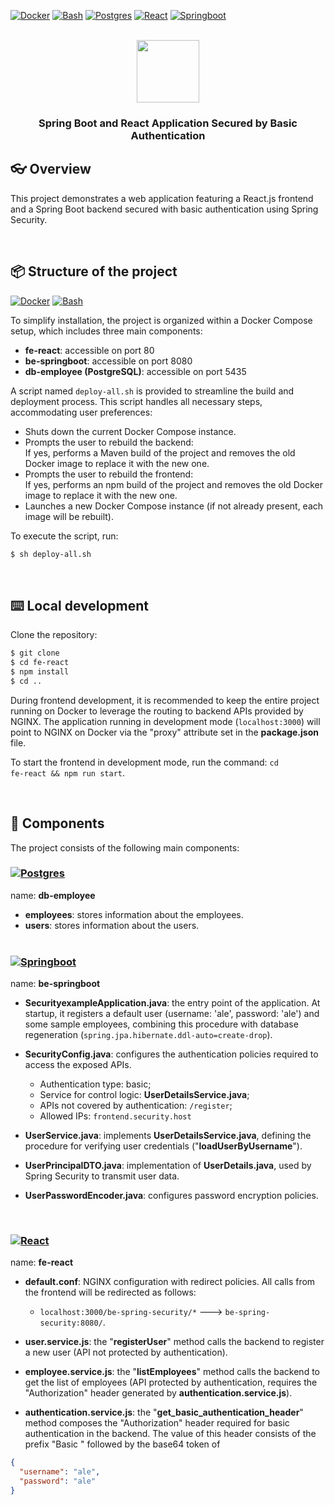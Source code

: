 <a name="readme-top"></a>

[![Docker][Docker.bdg]][Docker-url]
[![Bash][Bash.bdg]][Bash-url]
[![Postgres][Postgres.bdg]][Postgres-url]
[![React][React.js]][React-url]
[![Springboot][Springboot.bdg]][springboot-url]

<br>

<div width="100px" height="100px" align="center">
<image width="100px" height="100px" src="https://brandslogos.com/wp-content/uploads/images/large/react-logo-1.png"/>
</div>

<div align="center">
  <h3 align="center">Spring Boot and React Application Secured by Basic Authentication</h3>
</div>

## 👓 Overview
This project demonstrates a web application featuring a React.js frontend and a Spring Boot backend secured with basic authentication using Spring Security.

<br>

## 📦 Structure of the project
[![Docker][Docker.bdg]][Docker-url]
[![Bash][Bash.bdg]][Bash-url]

To simplify installation, the project is organized within a Docker Compose setup, which includes three main components:

- **fe-react**: accessible on port 80
- **be-springboot**: accessible on port 8080
- **db-employee (PostgreSQL)**: accessible on port 5435

A script named <code>deploy-all.sh</code> is provided to streamline the build and deployment process. This script handles all necessary steps, accommodating user preferences:
- Shuts down the current Docker Compose instance.
- Prompts the user to rebuild the backend:
   <br>If yes, performs a Maven build of the project and removes the old Docker image to replace it with the new one.
- Prompts the user to rebuild the frontend:
   <br>If yes, performs an npm build of the project and removes the old Docker image to replace it with the new one.
- Launches a new Docker Compose instance (if not already present, each image will be rebuilt).

To execute the script, run: 
```bash
$ sh deploy-all.sh
```

<br>

## ⌨️ Local development
Clone the repository:
```bash
$ git clone
$ cd fe-react
$ npm install
$ cd ..
```

During frontend development, it is recommended to keep the entire project running on Docker to leverage the routing to backend APIs provided by NGINX. The application running in development mode (<code>localhost:3000</code>) will point to NGINX on Docker via the "proxy" attribute set in the **package.json** file.

To start the frontend in development mode, run the command: <code>cd fe-react && npm run start</code>.

<br>

## 🧩 Components
The project consists of the following main components:
<br>

### [![Postgres][Postgres.bdg]][Postgres-url]

name: **db-employee**

- **employees**: stores information about the employees.
- **users**: stores information about the users.
<br><br>

### [![Springboot][Springboot.bdg]][springboot-url]

name: **be-springboot**

- **SecurityexampleApplication.java**: the entry point of the application. At startup, it registers a default user (username: 'ale', password: 'ale') and some sample employees, combining this procedure with database regeneration (<code>spring.jpa.hibernate.ddl-auto=create-drop</code>).

- **SecurityConfig.java**: configures the authentication policies required to access the exposed APIs.
  - Authentication type: basic;<br>
  - Service for control logic: **UserDetailsService.java**;<br>
  - APIs not covered by authentication: <code>/register</code>; <br>
  - Allowed IPs: <code>frontend.security.host</code>

- **UserService.java**: implements **UserDetailsService.java**, defining the procedure for verifying user credentials ("**loadUserByUsername**").

- **UserPrincipalDTO.java**: implementation of **UserDetails.java**, used by Spring Security to transmit user data.

- **UserPasswordEncoder.java**: configures password encryption policies.
<br>

### [![React][React.js]][React-url]

name: **fe-react**

- **default.conf**: NGINX configuration with redirect policies. All calls from the frontend will be redirected as follows:
   - <code>localhost:3000/be-spring-security/*</code> ---> <code>be-spring-security:8080/</code>. <br>  

- **user.service.js**: the "**registerUser**" method calls the backend to register a new user (API not protected by authentication).

- **employee.service.js**: the "**listEmployees**" method calls the backend to get the list of employees (API protected by authentication, requires the "Authorization" header generated by **authentication.service.js**).

- **authentication.service.js**: the "**get_basic_authentication_header**" method composes the "Authorization" header required for basic authentication in the backend. The value of this header consists of the prefix "Basic " followed by the base64 token of
```json
{
  "username": "ale",
  "password": "ale"
}
```
  
<br><br>

<br>
<br>

<!-- MARKDOWN LINKS & IMAGES -->
<!-- https://www.markdownguide.org/basic-syntax/#reference-style-links -->
[React.js]: https://img.shields.io/badge/React-20232A?style=for-the-badge&logo=react&logoColor=61DAFB
[React-url]: https://reactjs.org/
[Springboot.bdg]: https://img.shields.io/badge/Springboot-20232A?style=for-the-badge&logo=springboot&logoColor=8dc891
[springboot-url]: https://e7.pngegg.com/pngimages/931/804/png-clipart-spring-framework-software-framework-java-application-framework-web-framework-java-leaf-text-thumbnail.png
[Docker.bdg]: https://img.shields.io/badge/Docker-20232A?style=for-the-badge&logo=docker&logoColor=61DAFB
[Docker-url]: https://w7.pngwing.com/pngs/219/411/png-transparent-docker-logo-kubernetes-microservices-cloud-computing-dockers-logo-text-logo-cloud-computing.png
[Postgres.bdg]: https://img.shields.io/badge/Postgres-20232A?style=for-the-badge&logo=postgresql&logoColor=61DAFB
[Postgres-url]: https://www.postgresql.org/

[Bash.bdg]: https://img.shields.io/badge/Bash-20232A?style=for-the-badge&logo=gnubash&logoColor=D3D3D3
[Bash-url]: https://www.gnu.org/software/bash/
